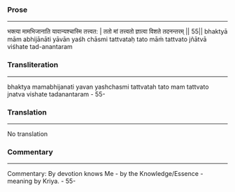 ### Prose 
 --- 
भक्त्या मामभिजानाति यावान्यश्चास्मि तत्त्वत: |
ततो मां तत्त्वतो ज्ञात्वा विशते तदनन्तरम् || 55||
bhaktyā mām abhijānāti yāvān yaśh chāsmi tattvataḥ
tato māṁ tattvato jñātvā viśhate tad-anantaram

### Transliteration 
 --- 
bhaktya mamabhijanati yavan yashchasmi tattvatah tato mam tattvato jnatva vishate tadanantaram - 55-

### Translation 
 --- 
No translation

### Commentary 
 --- 
Commentary: By devotion knows Me - by the Knowledge/Essence - meaning by Kriya. - 55-